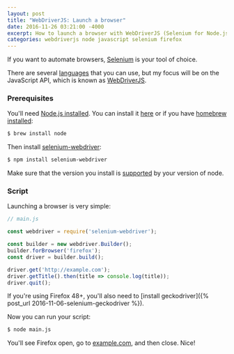 ```yaml
---
layout: post
title: "WebDriverJS: Launch a browser"
date: 2016-11-26 03:21:00 -4000
excerpt: How to launch a browser with WebDriverJS (Selenium for Node.js).
categories: webdriverjs node javascript selenium firefox
---
```


If you want to automate browsers, [Selenium](http://www.seleniumhq.org) is your tool of choice.

There are several [languages](https://github.com/SeleniumHQ/selenium#documentation) that you can use, but my focus will be on the JavaScript API, which is known as [WebDriverJS](https://github.com/SeleniumHQ/selenium/wiki/WebDriverJs).

### Prerequisites

You'll need [Node.js installed](https://www.youtube.com/watch?v=F2uovvU-dLA). You can install it [here](https://nodejs.org) or if you have [homebrew installed](https://www.youtube.com/watch?v=44FhlEiMEpU):

```sh
$ brew install node
```

Then install [selenium-webdriver](https://www.npmjs.com/package/selenium-webdriver):

```sh
$ npm install selenium-webdriver
```

Make sure that the version you install is [supported](https://www.npmjs.com/package/selenium-webdriver#user-content-node-support-policy) by your version of node.

### Script

Launching a browser is very simple:

```js
// main.js

const webdriver = require('selenium-webdriver');

const builder = new webdriver.Builder();
builder.forBrowser('firefox');
const driver = builder.build();

driver.get('http://example.com');
driver.getTitle().then(title => console.log(title));
driver.quit();
```

If you're using Firefox 48+, you'll also need to [install geckodriver]({% post_url 2016-11-06-selenium-geckodriver %}).

Now you can run your script:

```sh
$ node main.js
```

You'll see Firefox open, go to [example.com](http://example.com), and then close. Nice!
